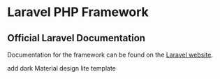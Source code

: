 # Laravel PHP Framework

## Official Laravel Documentation

Documentation for the framework can be found on the [Laravel website](http://laravel.com/docs).



add dark Material design lite template